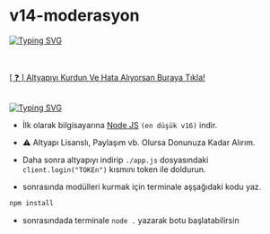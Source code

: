 # v14-moderasyon
[![Typing SVG](https://readme-typing-svg.herokuapp.com?font=Delicious+Handrawn&size=60&pause=1000&color=00F743&repeat=false&width=800&height=100&lines=Discord+V14+Slash+Moderasyon+Bot+By+Billys+%C5%9F)](#)


<br> </br>
<a href="https://discord.gg/1851">[ ❓ ] Altyapıyı Kurdun Ve Hata Alıyorsan Buraya Tıkla!</a>
<br> </br>


[![Typing SVG](https://readme-typing-svg.herokuapp.com?font=Delicious+Handrawn&size=30&pause=1000&color=F70909&repeat=false&width=435&lines=%E2%9D%93+Kurulum+)](https://git.io/typing-svg)

- İlk olarak bilgisayarına [Node JS](https://nodejs.org/tr/) `(en düşük v16)` indir.

- ⚠️ Altyapı Lisanslı, Paylaşım vb. Olursa Donunuza Kadar Alırım.
- Daha sonra altyapıyı indirip `./app.js` dosyasındaki `client.login("TOKEn")` kısmını token ile doldurun.
- sonrasında modülleri kurmak için terminale aşşağıdaki kodu yaz.
```diff
npm install
```
- sonrasındada terminale `node .` yazarak botu başlatabilirsin
